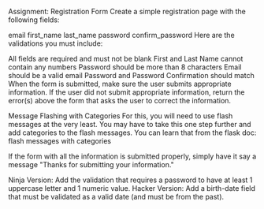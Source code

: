 Assignment: Registration Form
Create a simple registration page with the following fields:

email
first_name
last_name
password
confirm_password
Here are the validations you must include:

All fields are required and must not be blank
First and Last Name cannot contain any numbers
Password should be more than 8 characters
Email should be a valid email
Password and Password Confirmation should match
When the form is submitted, make sure the user submits appropriate information. If the user did not submit appropriate information, return the error(s) above the form that asks the user to correct the information. 

Message Flashing with Categories
For this, you will need to use flash messages at the very least. You may have to take this one step further and add categories to the flash messages. You can learn that from the flask doc: flash messages with categories

If the form with all the information is submitted properly, simply have it say a message "Thanks for submitting your information."

Ninja Version:
Add the validation that requires a password to have at least 1 uppercase letter and 1 numeric value.
Hacker Version:
Add a birth-date field that must be validated as a valid date (and must be from the past).